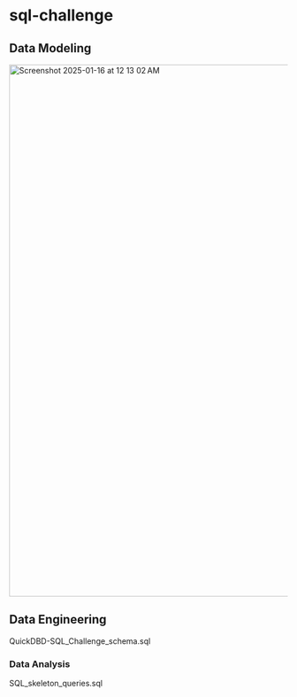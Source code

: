 # sql-challenge
## Data Modeling
<img width="961" alt="Screenshot 2025-01-16 at 12 13 02 AM" src="https://github.com/user-attachments/assets/82a62468-ab18-4f78-bf1c-3cf127edb8a6" />

## Data Engineering
QuickDBD-SQL_Challenge_schema.sql

### Data Analysis
SQL_skeleton_queries.sql
